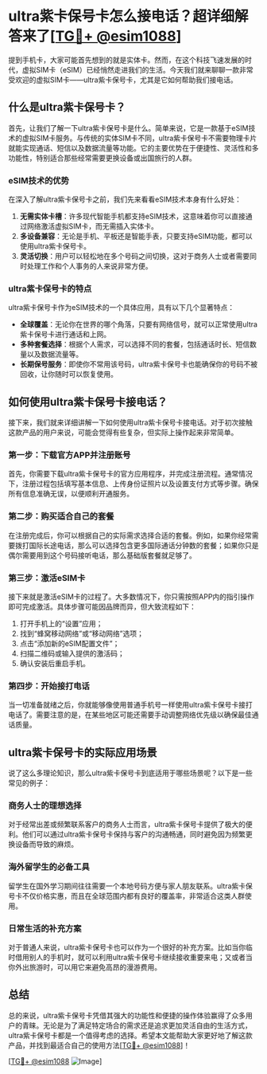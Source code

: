 # ultra紫卡保号卡怎么接电话？超详细解答来了[[TG💪+ @esim1088](https://t.me/s/esim1088)]

提到手机卡，大家可能首先想到的就是实体卡。然而，在这个科技飞速发展的时代，虚拟SIM卡（eSIM）已经悄然走进我们的生活。今天我们就来聊聊一款非常受欢迎的虚拟SIM卡——ultra紫卡保号卡，尤其是它如何帮助我们接电话。

## 什么是ultra紫卡保号卡？

首先，让我们了解一下ultra紫卡保号卡是什么。简单来说，它是一款基于eSIM技术的虚拟SIM卡服务。与传统的实体SIM卡不同，ultra紫卡保号卡不需要物理卡片就能实现通话、短信以及数据流量等功能。它的主要优势在于便捷性、灵活性和多功能性，特别适合那些经常需要更换设备或出国旅行的人群。

### eSIM技术的优势

在深入了解ultra紫卡保号卡之前，我们先来看看eSIM技术本身有什么好处：

1. **无需实体卡槽**：许多现代智能手机都支持eSIM技术，这意味着你可以直接通过网络激活虚拟SIM卡，而无需插入实体卡。
2. **多设备兼容**：无论是手机、平板还是智能手表，只要支持eSIM功能，都可以使用ultra紫卡保号卡。
3. **灵活切换**：用户可以轻松地在多个号码之间切换，这对于商务人士或者需要同时处理工作和个人事务的人来说非常方便。

### ultra紫卡保号卡的特点

ultra紫卡保号卡作为eSIM技术的一个具体应用，具有以下几个显著特点：

- **全球覆盖**：无论你在世界的哪个角落，只要有网络信号，就可以正常使用ultra紫卡保号卡进行通话和上网。
- **多种套餐选择**：根据个人需求，可以选择不同的套餐，包括通话时长、短信数量以及数据流量等。
- **长期保号服务**：即使你不常用该号码，ultra紫卡保号卡也能确保你的号码不被回收，让你随时可以恢复使用。

## 如何使用ultra紫卡保号卡接电话？

接下来，我们就来详细讲解一下如何使用ultra紫卡保号卡接电话。对于初次接触这款产品的用户来说，可能会觉得有些复杂，但实际上操作起来非常简单。

### 第一步：下载官方APP并注册账号

首先，你需要下载ultra紫卡保号卡的官方应用程序，并完成注册流程。通常情况下，注册过程包括填写基本信息、上传身份证照片以及设置支付方式等步骤。确保所有信息准确无误，以便顺利开通服务。

### 第二步：购买适合自己的套餐

在注册完成后，你可以根据自己的实际需求选择合适的套餐。例如，如果你经常需要拨打国际长途电话，那么可以选择包含更多国际通话分钟数的套餐；如果你只是偶尔需要用到这个号码接听电话，那么基础版套餐就足够了。

### 第三步：激活eSIM卡

接下来就是激活eSIM卡的过程了。大多数情况下，你只需按照APP内的指引操作即可完成激活。具体步骤可能因品牌而异，但大致流程如下：
1. 打开手机上的“设置”应用；
2. 找到“蜂窝移动网络”或“移动网络”选项；
3. 点击“添加新的eSIM配置文件”；
4. 扫描二维码或输入提供的激活码；
5. 确认安装后重启手机。

### 第四步：开始接打电话

当一切准备就绪之后，你就能够像使用普通手机号一样使用ultra紫卡保号卡接打电话了。需要注意的是，在某些地区可能还需要手动调整网络优先级以确保最佳通话质量。

## ultra紫卡保号卡的实际应用场景

说了这么多理论知识，那么ultra紫卡保号卡到底适用于哪些场景呢？以下是一些常见的例子：

### 商务人士的理想选择

对于经常出差或频繁联系客户的商务人士而言，ultra紫卡保号卡提供了极大的便利。他们可以通过ultra紫卡保号卡保持与客户的沟通畅通，同时避免因为频繁更换设备而导致的麻烦。

### 海外留学生的必备工具

留学生在国外学习期间往往需要一个本地号码方便与家人朋友联系。ultra紫卡保号卡不仅价格实惠，而且在全球范围内都有良好的覆盖率，非常适合这类人群使用。

### 日常生活的补充方案

对于普通人来说，ultra紫卡保号卡也可以作为一个很好的补充方案。比如当你临时借用别人的手机时，就可以利用ultra紫卡保号卡继续接收重要来电；又或者当你外出旅游时，可以用它来避免高昂的漫游费用。

## 总结

总的来说，ultra紫卡保号卡凭借其强大的功能性和便捷的操作体验赢得了众多用户的青睐。无论是为了满足特定场合的需求还是追求更加灵活自由的生活方式，ultra紫卡保号卡都是一个值得考虑的选择。希望本文能帮助大家更好地了解这款产品，并找到最适合自己的使用方法[[TG💪+ @esim1088](https://t.me/s/esim1088)]！

[[TG💪+ @esim1088](https://t.me/s/esim1088) ![Image](https://i.postimg.cc/4NQfJmqS/Snipaste-2025-05-13-00-14-12.png)]